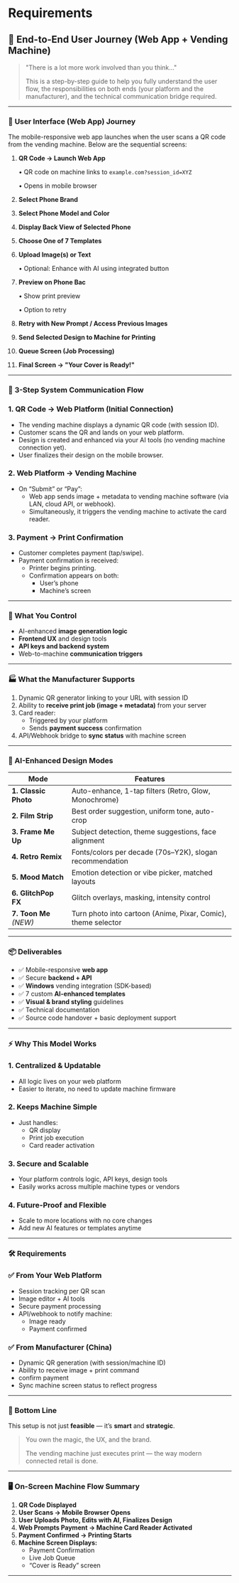 # Requirements

## 📱 End-to-End User Journey (Web App + Vending Machine)

> "There is a lot more work involved than you think…"
> 
> 
> This is a step-by-step guide to help you fully understand the user flow, the responsibilities on both ends (your platform and the manufacturer), and the technical communication bridge required.
> 

---

### 🔁 **User Interface (Web App) Journey**

The mobile-responsive web app launches when the user scans a QR code from the vending machine. Below are the sequential screens:

1. **QR Code → Launch Web App**
    
    • QR code on machine links to `example.com?session_id=XYZ`
    
    • Opens in mobile browser
    
2. **Select Phone Brand**
3. **Select Phone Model and Color**
4. **Display Back View of Selected Phone**
5. **Choose One of 7 Templates**
6. **Upload Image(s) or Text**
    
    • Optional: Enhance with AI using integrated button
    
7. **Preview on Phone Bac**
    
    • Show print preview
    
    • Option to retry
    
8. **Retry with New Prompt / Access Previous Images**
9. **Send Selected Design to Machine for Printing**
10. **Queue Screen (Job Processing)**
11. **Final Screen → "Your Cover is Ready!"**

---

### 🔄 **3-Step System Communication Flow**

### 1. **QR Code → Web Platform (Initial Connection)**

- The vending machine displays a dynamic QR code (with session ID).
- Customer scans the QR and lands on your web platform.
- Design is created and enhanced via your AI tools (no vending machine connection yet).
- User finalizes their design on the mobile browser.

### 2. **Web Platform → Vending Machine**

- On “Submit” or “Pay”:
    - Web app sends image + metadata to vending machine software (via LAN, cloud API, or webhook).
    - Simultaneously, it triggers the vending machine to activate the card reader.

### 3. **Payment → Print Confirmation**

- Customer completes payment (tap/swipe).
- Payment confirmation is received:
    - Printer begins printing.
    - Confirmation appears on both:
        - User’s phone
        - Machine’s screen

---

### 🧩 What You Control

- AI-enhanced **image generation logic**
- **Frontend UX** and design tools
- **API keys and backend system**
- Web-to-machine **communication triggers**

---

### 🏭 What the Manufacturer Supports

1. Dynamic QR generator linking to your URL with session ID
2. Ability to **receive print job (image + metadata)** from your server
3. Card reader:
    - Triggered by your platform
    - Sends **payment success** confirmation
4. API/Webhook bridge to **sync status** with machine screen

---

### 🎨 AI-Enhanced Design Modes

| Mode | Features |
| --- | --- |
| **1. Classic Photo** | Auto-enhance, 1-tap filters (Retro, Glow, Monochrome) |
| **2. Film Strip** | Best order suggestion, uniform tone, auto-crop |
| **3. Frame Me Up** | Subject detection, theme suggestions, face alignment |
| **4. Retro Remix** | Fonts/colors per decade (70s–Y2K), slogan recommendation |
| **5. Mood Match** | Emotion detection or vibe picker, matched layouts |
| **6. GlitchPop FX** | Glitch overlays, masking, intensity control |
| **7. Toon Me** *(NEW)* | Turn photo into cartoon (Anime, Pixar, Comic), theme selector |

---

### 📦 Deliverables

- ✅ Mobile-responsive **web app**
- ✅ Secure **backend + API**
- ✅ **Windows** vending integration (SDK-based)
- ✅ 7 custom **AI-enhanced templates**
- ✅ **Visual & brand styling** guidelines
- ✅ Technical documentation
- ✅ Source code handover + basic deployment support

---

### ⚡ Why This Model Works

### 1. **Centralized & Updatable**

- All logic lives on your web platform
- Easier to iterate, no need to update machine firmware

### 2. **Keeps Machine Simple**

- Just handles:
    - QR display
    - Print job execution
    - Card reader activation

### 3. **Secure and Scalable**

- Your platform controls logic, API keys, design tools
- Easily works across multiple machine types or vendors

### 4. **Future-Proof and Flexible**

- Scale to more locations with no core changes
- Add new AI features or templates anytime

---

### 🛠 Requirements

### ✅ **From Your Web Platform**

- Session tracking per QR scan
- Image editor + AI tools
- Secure payment processing
- API/webhook to notify machine:
    - Image ready
    - Payment confirmed

### ✅ **From Manufacturer (China)**

- Dynamic QR generation (with session/machine ID)
- Ability to receive image + print command
- confirm payment
- Sync machine screen status to reflect progress

---

### 🧾 Bottom Line

This setup is not just **feasible** — it’s **smart** and **strategic**.

> You own the magic, the UX, and the brand.
> 
> 
> The vending machine just executes print — the way modern connected retail is done.
> 

---

### 🖥 On-Screen Machine Flow Summary

1. **QR Code Displayed**
2. **User Scans → Mobile Browser Opens**
3. **User Uploads Photo, Edits with AI, Finalizes Design**
4. **Web Prompts Payment → Machine Card Reader Activated**
5. **Payment Confirmed → Printing Starts**
6. **Machine Screen Displays:**
    - Payment Confirmation
    - Live Job Queue
    - “Cover is Ready” screen

---